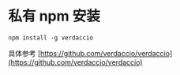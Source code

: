 # 私有 npm 安装

```
npm install -g verdaccio
```

具体参考 [https://github.com/verdaccio/verdaccio](https://github.com/verdaccio/verdaccio)
